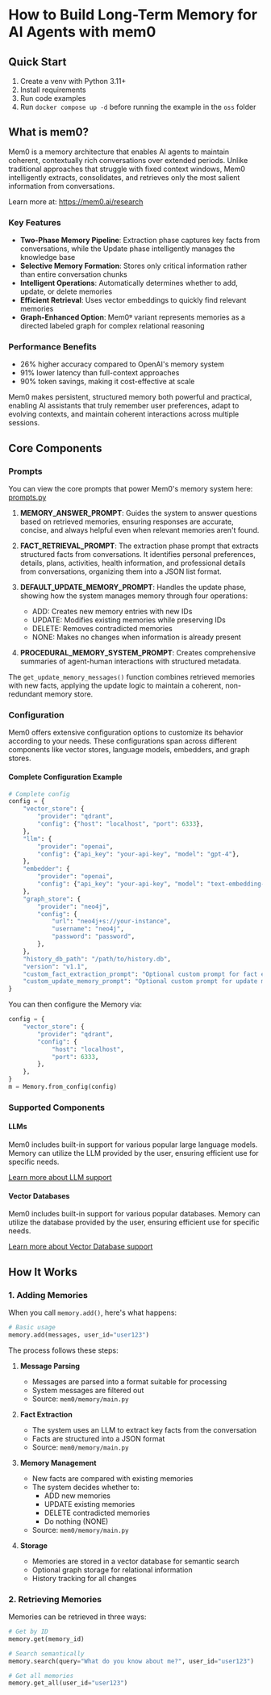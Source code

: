 # How to Build Long-Term Memory for AI Agents with mem0

## Quick Start
1. Create a venv with Python 3.11+
2. Install requirements
3. Run code examples
4. Run `docker compose up -d` before running the example in the `oss` folder

## What is mem0?

Mem0 is a memory architecture that enables AI agents to maintain coherent, contextually rich conversations over extended periods. Unlike traditional approaches that struggle with fixed context windows, Mem0 intelligently extracts, consolidates, and retrieves only the most salient information from conversations.

Learn more at: https://mem0.ai/research

### Key Features

- **Two-Phase Memory Pipeline**: Extraction phase captures key facts from conversations, while the Update phase intelligently manages the knowledge base
- **Selective Memory Formation**: Stores only critical information rather than entire conversation chunks
- **Intelligent Operations**: Automatically determines whether to add, update, or delete memories
- **Efficient Retrieval**: Uses vector embeddings to quickly find relevant memories
- **Graph-Enhanced Option**: Mem0ᵍ variant represents memories as a directed labeled graph for complex relational reasoning

### Performance Benefits

- 26% higher accuracy compared to OpenAI's memory system
- 91% lower latency than full-context approaches
- 90% token savings, making it cost-effective at scale

Mem0 makes persistent, structured memory both powerful and practical, enabling AI assistants that truly remember user preferences, adapt to evolving contexts, and maintain coherent interactions across multiple sessions.

## Core Components

### Prompts

You can view the core prompts that power Mem0's memory system here: [prompts.py](https://github.com/mem0ai/mem0/blob/main/mem0/configs/prompts.py)

1. **MEMORY_ANSWER_PROMPT**: Guides the system to answer questions based on retrieved memories, ensuring responses are accurate, concise, and always helpful even when relevant memories aren't found.

2. **FACT_RETRIEVAL_PROMPT**: The extraction phase prompt that extracts structured facts from conversations. It identifies personal preferences, details, plans, activities, health information, and professional details from conversations, organizing them into a JSON list format.

3. **DEFAULT_UPDATE_MEMORY_PROMPT**: Handles the update phase, showing how the system manages memory through four operations:
   - ADD: Creates new memory entries with new IDs
   - UPDATE: Modifies existing memories while preserving IDs
   - DELETE: Removes contradicted memories
   - NONE: Makes no changes when information is already present

4. **PROCEDURAL_MEMORY_SYSTEM_PROMPT**: Creates comprehensive summaries of agent-human interactions with structured metadata.

The `get_update_memory_messages()` function combines retrieved memories with new facts, applying the update logic to maintain a coherent, non-redundant memory store.

### Configuration

Mem0 offers extensive configuration options to customize its behavior according to your needs. These configurations span across different components like vector stores, language models, embedders, and graph stores.

#### Complete Configuration Example

```python
# Complete config
config = {
    "vector_store": {
        "provider": "qdrant",
        "config": {"host": "localhost", "port": 6333},
    },
    "llm": {
        "provider": "openai",
        "config": {"api_key": "your-api-key", "model": "gpt-4"},
    },
    "embedder": {
        "provider": "openai",
        "config": {"api_key": "your-api-key", "model": "text-embedding-3-small"},
    },
    "graph_store": {
        "provider": "neo4j",
        "config": {
            "url": "neo4j+s://your-instance",
            "username": "neo4j",
            "password": "password",
        },
    },
    "history_db_path": "/path/to/history.db",
    "version": "v1.1",
    "custom_fact_extraction_prompt": "Optional custom prompt for fact extraction for memory",
    "custom_update_memory_prompt": "Optional custom prompt for update memory",
}
```

You can then configure the Memory via:

```python
config = {
    "vector_store": {
        "provider": "qdrant",
        "config": {
            "host": "localhost",
            "port": 6333,
        },
    },
}
m = Memory.from_config(config)
```

### Supported Components

#### LLMs
Mem0 includes built-in support for various popular large language models. Memory can utilize the LLM provided by the user, ensuring efficient use for specific needs.

[Learn more about LLM support](https://docs.mem0.ai/components/llms/overview)

#### Vector Databases
Mem0 includes built-in support for various popular databases. Memory can utilize the database provided by the user, ensuring efficient use for specific needs.

[Learn more about Vector Database support](https://docs.mem0.ai/components/vectordbs/overview)


## How It Works

### 1. Adding Memories

When you call `memory.add()`, here's what happens:

```python
# Basic usage
memory.add(messages, user_id="user123")
```

The process follows these steps:

1. **Message Parsing**
   - Messages are parsed into a format suitable for processing
   - System messages are filtered out
   - Source: `mem0/memory/main.py`

2. **Fact Extraction**
   - The system uses an LLM to extract key facts from the conversation
   - Facts are structured into a JSON format
   - Source: `mem0/memory/main.py`

3. **Memory Management**
   - New facts are compared with existing memories
   - The system decides whether to:
     - ADD new memories
     - UPDATE existing memories
     - DELETE contradicted memories
     - Do nothing (NONE)
   - Source: `mem0/memory/main.py`

4. **Storage**
   - Memories are stored in a vector database for semantic search
   - Optional graph storage for relational information
   - History tracking for all changes

### 2. Retrieving Memories

Memories can be retrieved in three ways:

```python
# Get by ID
memory.get(memory_id)

# Search semantically
memory.search(query="What do you know about me?", user_id="user123")

# Get all memories
memory.get_all(user_id="user123")
```